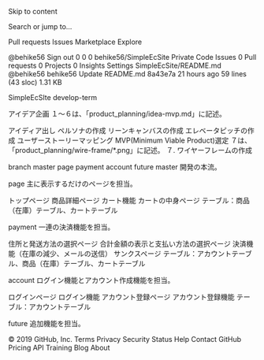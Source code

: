 Skip to content
 
Search or jump to…

Pull requests
Issues
Marketplace
Explore
 
@behike56 Sign out
0
0 0 behike56/SimpleEcSite Private
 Code  Issues 0  Pull requests 0  Projects 0  Insights  Settings
SimpleEcSite/README.md
@behike56 behike56 Update README.md
8a43e7a 21 hours ago
59 lines (43 sloc)  1.31 KB
    
SimpleEcSIte
develop-term

アイデア企画
１〜６は、「product_planning/idea-mvp.md」に記述。

アイディア出し
ペルソナの作成
リーンキャンバスの作成
エレベータピッチの作成
ユーザーストーリーマッピング
MVP(Minimum Viable Product)選定
７は、「product_planning/wire-frame/*.png」に記述。 ７. ワイヤーフレームの作成

branch
master
page
payment
account
future
master
開発の本流。

page
主に表示するだけのページを担当。

トップページ
商品詳細ページ
カート機能
カートの中身ページ
テーブル：商品（在庫）テーブル、カートテーブル

payment
一連の決済機能を担当。

住所と発送方法の選択ページ
合計金額の表示と支払い方法の選択ページ
決済機能（在庫の減少、メールの送信）
サンクスページ
テーブル：アカウントテーブル、商品（在庫）テーブル、カートテーブル

account
ログイン機能とアカウント作成機能を担当。

ログインページ
ログイン機能
アカウント登録ページ
アカウント登録機能
テーブル：アカウントテーブル

future
追加機能を担当。

© 2019 GitHub, Inc.
Terms
Privacy
Security
Status
Help
Contact GitHub
Pricing
API
Training
Blog
About
